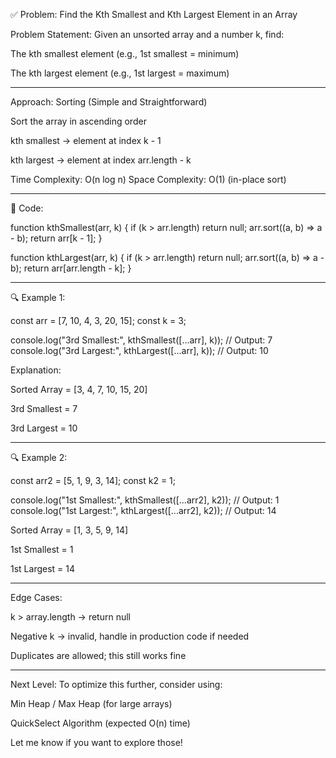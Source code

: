 ✅ Problem: Find the Kth Smallest and Kth Largest Element in an Array

Problem Statement: Given an unsorted array and a number k, find:

The kth smallest element (e.g., 1st smallest = minimum)

The kth largest element (e.g., 1st largest = maximum)



---

Approach: Sorting (Simple and Straightforward)

Sort the array in ascending order

kth smallest → element at index k - 1

kth largest → element at index arr.length - k


Time Complexity: O(n log n)
Space Complexity: O(1) (in-place sort)


---

🔧 Code:

function kthSmallest(arr, k) {
  if (k > arr.length) return null;
  arr.sort((a, b) => a - b);
  return arr[k - 1];
}

function kthLargest(arr, k) {
  if (k > arr.length) return null;
  arr.sort((a, b) => a - b);
  return arr[arr.length - k];
}


---

🔍 Example 1:

const arr = [7, 10, 4, 3, 20, 15];
const k = 3;

console.log("3rd Smallest:", kthSmallest([...arr], k)); // Output: 7
console.log("3rd Largest:", kthLargest([...arr], k));   // Output: 10

Explanation:

Sorted Array = [3, 4, 7, 10, 15, 20]

3rd Smallest = 7

3rd Largest = 10



---

🔍 Example 2:

const arr2 = [5, 1, 9, 3, 14];
const k2 = 1;

console.log("1st Smallest:", kthSmallest([...arr2], k2)); // Output: 1
console.log("1st Largest:", kthLargest([...arr2], k2));   // Output: 14

Sorted Array = [1, 3, 5, 9, 14]

1st Smallest = 1

1st Largest = 14



---

Edge Cases:

k > array.length → return null

Negative k → invalid, handle in production code if needed

Duplicates are allowed; this still works fine



---

Next Level: To optimize this further, consider using:

Min Heap / Max Heap (for large arrays)

QuickSelect Algorithm (expected O(n) time)


Let me know if you want to explore those!

